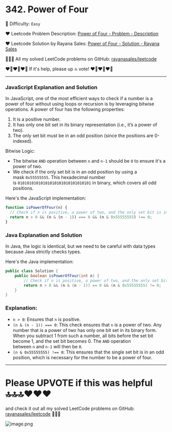 # 342. Power of Four

🌱 Difficulty: `Easy`

❤️ Leetcode Problem Description: [Power of Four - Problem - Description](https://leetcode.com/problems/power-of-four/description/)

❤️ Leetcode Solution by Rayana Sales: [Power of Four - Solution - Rayana Sales](https://leetcode.com/problems/power-of-four/solutions/5716246/runtime-0ms-beats-100-simple-to-understand-java-javascript-solution)

💁🏻‍♀️ All my solved LeetCode problems on GitHub: [rayanasales/leetcode](https://github.com/rayanasales/leetcode)

❤️‍🔥❤️‍🔥❤️‍🔥 If it's help, please up 🔝 vote! ❤️‍🔥❤️‍🔥❤️‍🔥

---

### JavaScript Explanation and Solution

In JavaScript, one of the most efficient ways to check if a number is a power of four without using loops or recursion is by leveraging bitwise operations. A power of four has the following properties:

1. It is a positive number.
2. It has only one bit set in its binary representation (i.e., it’s a power of two).
3. The only set bit must be in an odd position (since the positions are 0-indexed).

Bitwise Logic:

- The bitwise `AND` operation between `n` and `n-1` should be `0` to ensure it's a power of two.
- We check if the only set bit is in an odd position by using a mask `0x55555555`. This hexadecimal number is `01010101010101010101010101010101` in binary, which covers all odd positions.

Here's the JavaScript implementation:

```JavaScript []
function isPowerOfFour(n) {
  // Check if n is positive, a power of two, and the only set bit is in an odd position.
  return n > 0 && (n & (n - 1)) === 0 && (n & 0x55555555) !== 0;
}
```

### Java Explanation and Solution

In Java, the logic is identical, but we need to be careful with data types because Java strictly checks types.

Here's the Java implementation:

```java []
public class Solution {
    public boolean isPowerOfFour(int n) {
        // Check if n is positive, a power of two, and the only set bit is in an odd position.
        return n > 0 && (n & (n - 1)) == 0 && (n & 0x55555555) != 0;
    }
}
```

### Explanation:

- `n > 0`: Ensures that `n` is positive.
- `(n & (n - 1)) === 0`: This check ensures that `n` is a power of two. Any number that is a power of two has only one bit set in its binary form. When you subtract 1 from such a number, all bits before the set bit become 1, and the set bit becomes 0. The `AND` operation between `n` and `n-1` will then be `0`.
- `(n & 0x55555555) !== 0`: This ensures that the single set bit is in an odd position, which is necessary for the number to be a power of four.

---

# Please UPVOTE if this was helpful 🔝🔝🔝❤️❤️❤️

and check it out all my solved LeetCode problems on GitHub: [rayanasales/leetcode](https://github.com/rayanasales/leetcode) 🤙😚🤘

![image.png](https://assets.leetcode.com/users/images/57bce3b1-56e2-4c20-9cdf-b61fef26b93b_1725494158.6252415.png)
